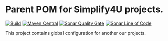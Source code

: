 # Parent POM for Simplify4U projects.
[![Build](https://github.com/s4u/parent/workflows/Build/badge.svg)](https://github.com/s4u/parent/actions?query=workflow%3ABuild)
[![Maven Central](https://maven-badges.herokuapp.com/maven-central/org.simplify4u/parent/badge.svg)](https://maven-badges.herokuapp.com/maven-central/org.simplify4u/parent)
[![Sonar Quality Gate](https://sonarcloud.io/api/project_badges/measure?project=org.simplify4u%3Aparent&metric=alert_status)](https://sonarcloud.io/dashboard?id=org.simplify4u%3Aparent)
[![Sonar Line of Code](https://sonarcloud.io/api/project_badges/measure?project=org.simplify4u%3Aparent&metric=ncloc)](https://sonarcloud.io/component_measures?id=org.simplify4u%3Aparent&metric=ncloc)

This project contains global configuration for another our projects.
